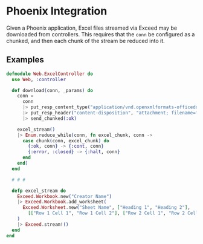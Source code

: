 # Phoenix Integration

Given a Phoenix application, Excel files streamed via Exceed may be downloaded from controllers.
This requires that the `conn` be configured as a chunked, and then each chunk of the stream be
reduced into it.

## Examples

``` elixir
defmodule Web.ExcelController do
  use Web, :controller

  def download(conn, _params) do
    conn =
      conn
      |> put_resp_content_type("application/vnd.openxmlformats-officedocument.spreadsheetml.sheet")
      |> put_resp_header("content-disposition", "attachment; filename=file.xlsx")
      |> send_chunked(:ok)

    excel_stream()
    |> Enum.reduce_while(conn, fn excel_chunk, conn ->
      case chunk(conn, excel_chunk) do
        {:ok, conn} -> {:cont, conn}
        {:error, :closed} -> {:halt, conn}
      end
    end)
  end

  # # #

  defp excel_stream do
    Exceed.Workbook.new("Creator Name")
    |> Exceed.Workbook.add_worksheet(
      Exceed.Worksheet.new("Sheet Name", ["Heading 1", "Heading 2"],
        [["Row 1 Cell 1", "Row 1 Cell 2"], ["Row 2 Cell 1", "Row 2 Cell 2"]])
    )
    |> Exceed.stream!()
  end
end
```
